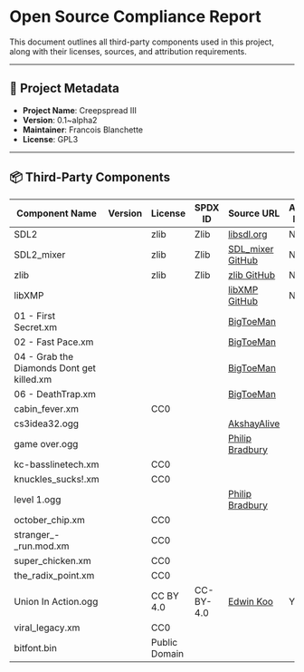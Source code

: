 # Open Source Compliance Report

This document outlines all third-party components used in this project, along with their licenses, sources, and attribution requirements.

---

## 🧩 Project Metadata

- **Project Name**: Creepspread III
- **Version**: 0.1~alpha2
- **Maintainer**: Francois Blanchette
- **License**: GPL3

---
## 📦 Third-Party Components

|Component Name|Version|License|SPDX ID|Source URL|Attribution Required|
|-|-|-|-|-|-|
|SDL2||zlib|Zlib|[libsdl.org](https://libsdl.org)|No|
|SDL2_mixer||zlib|Zlib|[SDL_mixer GitHub](https://github.com/libsdl-org/SDL_mixer)|No|
|zlib||zlib|Zlib|[zlib GitHub](https://github.com/madler/zlib)|No|
|libXMP||||[libXMP GitHub](https://github.com/libxmp/libxmp)|No|
|01 - First Secret.xm||||[BigToeMan]()||
|02 - Fast Pace.xm||||[BigToeMan]()||
|04 - Grab the Diamonds Dont get killed.xm||||[BigToeMan]()||
|06 - DeathTrap.xm||||[BigToeMan]()||
|cabin_fever.xm||CC0||[]()||
|cs3idea32.ogg||||[AkshayAlive]()||
|game over.ogg||||[Philip Bradbury]()||
|kc-basslinetech.xm||CC0||[]()||
|knuckles_sucks!.xm||CC0||[]()||
|level 1.ogg||||[Philip Bradbury]()||
|october_chip.xm||CC0||[]()||
|stranger_-_run.mod.xm||CC0||[]()||
|super_chicken.xm||CC0||[]()||
|the_radix_point.xm||CC0||[]()||
|Union In Action.ogg||CC BY 4.0|CC-BY-4.0|[Edwin Koo](https://edkurn.wixsite.com/edwinkoo)|Yes|
|viral_legacy.xm||CC0||[]()||
|bitfont.bin||Public Domain||[]()||
